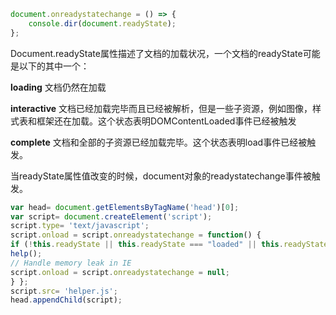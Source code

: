 ```js
document.onreadystatechange = () => {
    console.dir(document.readyState);
};
```
Document.readyState属性描述了文档的加载状况，一个文档的readyState可能是以下的其中一个：

__loading__ 文档仍然在加载

__interactive__ 文档已经加载完毕而且已经被解析，但是一些子资源，例如图像，样式表和框架还在加载。这个状态表明DOMContentLoaded事件已经被触发

__complete__ 文档和全部的子资源已经加载完毕。这个状态表明load事件已经被触发。
 

当readyState属性值改变的时候，document对象的readystatechange事件被触发。

```js
var head= document.getElementsByTagName('head')[0]; 
var script= document.createElement('script'); 
script.type= 'text/javascript'; 
script.onload = script.onreadystatechange = function() { 
if (!this.readyState || this.readyState === "loaded" || this.readyState === "complete" ) { 
help(); 
// Handle memory leak in IE 
script.onload = script.onreadystatechange = null; 
} }; 
script.src= 'helper.js'; 
head.appendChild(script); 
```
